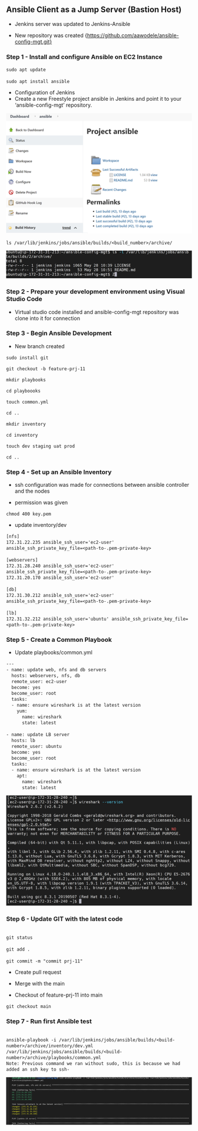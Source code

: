 
## Ansible Client as a Jump Server (Bastion Host)

* Jenkins server was updated to Jenkins-Ansible

* New repository was created
{https://github.com/aawodele/ansible-config-mgt.git}


### Step 1 - Install and configure Ansible on EC2 Instance


```
sudo apt update

sudo apt install ansible
```

* Configuration of Jenkins
* Create a new Freestyle project ansible in Jenkins and point it to your ‘ansible-config-mgt’ repository.

![Image](Images//prj-11-ansible.png)

```
ls /var/lib/jenkins/jobs/ansible/builds/<build_number>/archive/
```

![Image](Images//prj-11-test.png)


### Step 2 - Prepare your development environment using Visual Studio Code

* Virtual studio code installed and ansible-config-mgt repository was clone into it for connection


### Step 3 - Begin Ansible Development

* New branch created
```
sudo install git
```
```
git checkout -b feature-prj-11
```
```
mkdir playbooks
```
```
cd playboooks
```
```
touch common.yml
```
```
cd ..
```
```
mkdir inventory
```
```
cd inventory
```
```
touch dev staging uat prod
```
```
cd ..
```

### Step 4 - Set up an Ansible Inventory

* ssh configuration was made for connections between ansible controller and the nodes

* permission was given
```
chmod 400 key.pem
```

* update inventory/dev

```
[nfs]
172.31.22.235 ansible_ssh_user='ec2-user' ansible_ssh_private_key_file=<path-to-.pem-private-key>

[webservers]
172.31.28.240 ansible_ssh_user='ec2-user' ansible_ssh_private_key_file=<path-to-.pem-private-key>
172.31.20.170 ansible_ssh_user='ec2-user'

[db]
172.31.30.212 ansible_ssh_user='ec2-user' ansible_ssh_private_key_file=<path-to-.pem-private-key>

[lb]
172.31.32.212 ansible_ssh_user='ubuntu' ansible_ssh_private_key_file=<path-to-.pem-private-key>
```


### Step 5 - Create a Common Playbook

* Update playbooks/common.yml

```
---
- name: update web, nfs and db servers
  hosts: webservers, nfs, db
  remote_user: ec2-user
  become: yes
  become_user: root
  tasks:
  - name: ensure wireshark is at the latest version
    yum:
      name: wireshark
      state: latest

- name: update LB server
  hosts: lb
  remote_user: ubuntu
  become: yes
  become_user: root
  tasks:
  - name: ensure wireshark is at the latest version
    apt:
      name: wireshark
      state: latest
```

![Image](Images//prj-11-wireshark.png)


### Step 6 - Update GIT with the latest code

```

git status

git add .

git commit -m "commit prj-11"
```

* Create pull request

* Merge with the main
* Checkout of feature-prj-11 into main

```
git checkout main
```

### Step 7 - Run first Ansible test

```

ansible-playbook -i /var/lib/jenkins/jobs/ansible/builds/<build-number>/archive/inventory/dev.yml /var/lib/jenkins/jobs/ansible/builds/<build-number>/archive/playbooks/common.yml
Note: Previous command we ran without sudo, this is because we had added an ssh key to ssh-
```

![Image](Images//prj-11-output.png)











